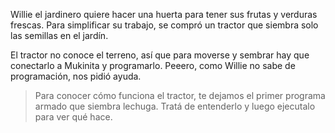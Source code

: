 <gs-attire
  attire-url="https://raw.githubusercontent.com/MumukiProject/mumuki-guia-gobstones-procedimientos-kids/master/assets/attires/config.json">
</gs-attire>
<gs-toolbox
  toolbox-url="https://raw.githubusercontent.com/MumukiProject/mumuki-guia-gobstones-procedimientos-kids/master/assets/toolbox.xml">
</gs-toolbox>

Willie el jardinero quiere hacer una huerta para tener sus frutas y verduras frescas. Para simplificar su trabajo, se compró un tractor que siembra solo las semillas en el jardín.


El tractor no conoce el terreno, así que para moverse y sembrar hay que conectarlo a Mukinita y programarlo. Peeero, como Willie no sabe de programación, nos pidió ayuda.

> Para conocer cómo funciona el tractor, te dejamos el primer programa armado que siembra lechuga. Tratá de entenderlo y luego ejecutalo para ver qué hace.
